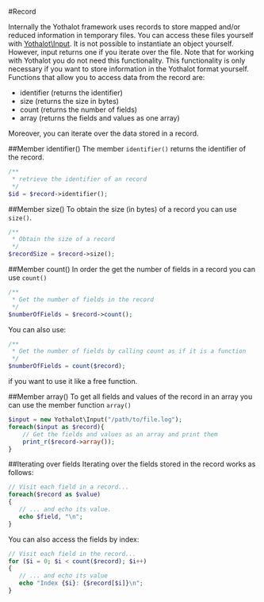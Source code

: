 #Record

Internally the Yothalot framework uses records to store mapped and/or 
reduced information in temporary files. You can access these files yourself
with [Yothalot\Input](php-input). It is not possible to
instantiate an object yourself. However, input returns one if you iterate
over the file. Note that for working with Yothalot you do not need this
functionality. This functionality is only necessary if you want to store
information in the Yothalot format yourself. Functions that allow you to
access data from the record are:

- identifier (returns the identifier)
- size (returns the size in bytes)
- count (returns the number of fields)
- array (returns the fields and values as one array)

Moreover, you can iterate over the data stored in a record.

##Member identifier()
The member `identifier()` returns the identifier of the record.
```php
/**
 * retrieve the identifier of an record
 */
$id = $record->identifier();
```

##Member size()
To obtain the size (in bytes) of a record you can use `size()`. 
```php
/**
 * Obtain the size of a record
 */
$recordSize = $record->size();
```

##Member count()
In order the get the number of fields in a record you can use `count()` 
```php
/**
 * Get the number of fields in the record
 */
$numberOfFields = $record->count();
```
You can also use:
```php
/**
 * Get the number of fields by calling count as if it is a function
 */
$numberOfFields = count($record);
```
if you want to use it like a free function.

##Member array()
To get all fields and values of the record in an array you can use
the member function `array()`
```php
$input = new Yothalot\Input("/path/to/file.log");
foreach($input as $record){
    // Get the fields and values as an array and print them
    print_r($record->array());
}
```

##Iterating over fields
Iterating over the fields stored in the record works as follows:
```php
// Visit each field in a record...
foreach($record as $value)
{
   // ... and echo its value.
   echo $field, "\n";
}
```
You can also access the fields by index:
```php
// Visit each field in the record...
for ($i = 0; $i < count($record); $i++)
{
   // ... and echo its value
   echo "Index {$i}: {$record[$i]}\n";
}
```
